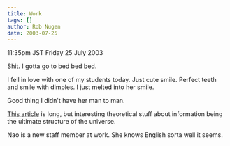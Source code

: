 ```yaml
---
title: Work
tags: []
author: Rob Nugen
date: 2003-07-25
---
```


<p class=date>11:35pm JST Friday 25 July 2003</p>

<p>Shit.  I gotta go to bed bed bed.</p>

<p>I fell in love with one of my students today.  Just cute smile.
Perfect teeth and smile with dimples.  I just melted into her smile.</p>

<p>Good thing I didn't have her man to man.</p>

<p><a
href="https://www.sciam.com/article.cfm?colID=1&articleID=000AF072-4891-1F0A-97AE80A84189EEDF">This
article</a> is long, but interesting theoretical stuff about
information being the ultimate structure of the universe.</p>

<p>Nao is a new staff member at work.  She knows English sorta well it
seems.</p>
